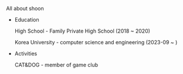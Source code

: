 All about shoon

* Education

  High School - Family Private High School (2018 ~ 2020)

  Korea University - computer science and engineering (2023-09 ~ )

* Activities

  CAT&DOG - member of game club
